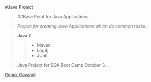 #Java Project
> ##Base Point for Java Applications

> *Project for creating Java Applications which do common tasks.*

> **Java 7**

>> * Maven
>> * Log4j
>> * JUnit

> Java Project for SQA Boot Camp October 3.

[Ronak Gavandi](https://github.com/ronakg11/)